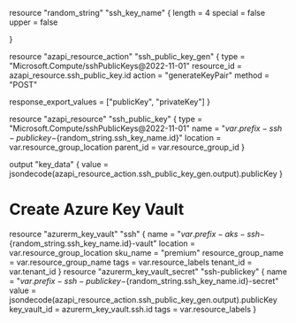 
resource "random_string" "ssh_key_name" {
  length  = 4
  special = false
  upper   = false

}

resource "azapi_resource_action" "ssh_public_key_gen" {
  type        = "Microsoft.Compute/sshPublicKeys@2022-11-01"
  resource_id = azapi_resource.ssh_public_key.id
  action      = "generateKeyPair"
  method      = "POST"

  response_export_values = ["publicKey", "privateKey"]
}

resource "azapi_resource" "ssh_public_key" {
  type      = "Microsoft.Compute/sshPublicKeys@2022-11-01"
  name      = "${var.prefix}-ssh-publickey-${random_string.ssh_key_name.id}"
  location  = var.resource_group_location
  parent_id = var.resource_group_id
}

output "key_data" {
  value = jsondecode(azapi_resource_action.ssh_public_key_gen.output).publicKey
}
# Create Azure Key Vault
resource "azurerm_key_vault" "ssh" {
  name                = "${var.prefix}-aks-ssh-${random_string.ssh_key_name.id}-vault"
  location            = var.resource_group_location
  sku_name                   = "premium"
  resource_group_name = var.resource_group_name
  tags     = var.resource_labels
  tenant_id           = var.tenant_id 
}
resource "azurerm_key_vault_secret" "ssh-publickey" {
  name         = "${var.prefix}-ssh-publickey-${random_string.ssh_key_name.id}-secret"
  value        = jsondecode(azapi_resource_action.ssh_public_key_gen.output).publicKey
  key_vault_id = azurerm_key_vault.ssh.id
  tags     = var.resource_labels
}